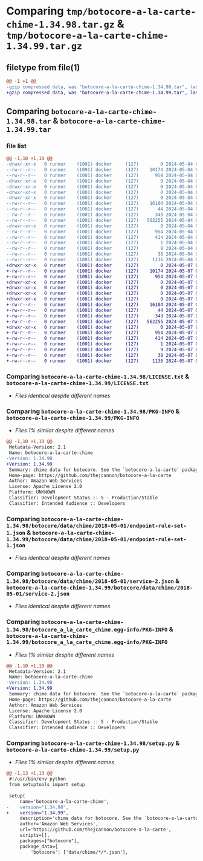 # Comparing `tmp/botocore-a-la-carte-chime-1.34.98.tar.gz` & `tmp/botocore-a-la-carte-chime-1.34.99.tar.gz`

## filetype from file(1)

```diff
@@ -1 +1 @@
-gzip compressed data, was "botocore-a-la-carte-chime-1.34.98.tar", last modified: Sat May  4 01:01:21 2024, max compression
+gzip compressed data, was "botocore-a-la-carte-chime-1.34.99.tar", last modified: Tue May  7 01:02:23 2024, max compression
```

## Comparing `botocore-a-la-carte-chime-1.34.98.tar` & `botocore-a-la-carte-chime-1.34.99.tar`

### file list

```diff
@@ -1,18 +1,18 @@
-drwxr-xr-x   0 runner    (1001) docker     (127)        0 2024-05-04 01:01:21.810097 botocore-a-la-carte-chime-1.34.98/
--rw-r--r--   0 runner    (1001) docker     (127)    10174 2024-05-04 01:01:21.000000 botocore-a-la-carte-chime-1.34.98/LICENSE.txt
--rw-r--r--   0 runner    (1001) docker     (127)      954 2024-05-04 01:01:21.810097 botocore-a-la-carte-chime-1.34.98/PKG-INFO
-drwxr-xr-x   0 runner    (1001) docker     (127)        0 2024-05-04 01:01:21.806097 botocore-a-la-carte-chime-1.34.98/botocore/
-drwxr-xr-x   0 runner    (1001) docker     (127)        0 2024-05-04 01:01:21.806097 botocore-a-la-carte-chime-1.34.98/botocore/data/
-drwxr-xr-x   0 runner    (1001) docker     (127)        0 2024-05-04 01:01:21.806097 botocore-a-la-carte-chime-1.34.98/botocore/data/chime/
-drwxr-xr-x   0 runner    (1001) docker     (127)        0 2024-05-04 01:01:21.806097 botocore-a-la-carte-chime-1.34.98/botocore/data/chime/2018-05-01/
--rw-r--r--   0 runner    (1001) docker     (127)    16104 2024-05-04 01:01:11.000000 botocore-a-la-carte-chime-1.34.98/botocore/data/chime/2018-05-01/endpoint-rule-set-1.json
--rw-r--r--   0 runner    (1001) docker     (127)       44 2024-05-04 01:01:11.000000 botocore-a-la-carte-chime-1.34.98/botocore/data/chime/2018-05-01/examples-1.json
--rw-r--r--   0 runner    (1001) docker     (127)      343 2024-05-04 01:01:11.000000 botocore-a-la-carte-chime-1.34.98/botocore/data/chime/2018-05-01/paginators-1.json
--rw-r--r--   0 runner    (1001) docker     (127)   562255 2024-05-04 01:01:11.000000 botocore-a-la-carte-chime-1.34.98/botocore/data/chime/2018-05-01/service-2.json
-drwxr-xr-x   0 runner    (1001) docker     (127)        0 2024-05-04 01:01:21.806097 botocore-a-la-carte-chime-1.34.98/botocore_a_la_carte_chime.egg-info/
--rw-r--r--   0 runner    (1001) docker     (127)      954 2024-05-04 01:01:21.000000 botocore-a-la-carte-chime-1.34.98/botocore_a_la_carte_chime.egg-info/PKG-INFO
--rw-r--r--   0 runner    (1001) docker     (127)      414 2024-05-04 01:01:21.000000 botocore-a-la-carte-chime-1.34.98/botocore_a_la_carte_chime.egg-info/SOURCES.txt
--rw-r--r--   0 runner    (1001) docker     (127)        1 2024-05-04 01:01:21.000000 botocore-a-la-carte-chime-1.34.98/botocore_a_la_carte_chime.egg-info/dependency_links.txt
--rw-r--r--   0 runner    (1001) docker     (127)        9 2024-05-04 01:01:21.000000 botocore-a-la-carte-chime-1.34.98/botocore_a_la_carte_chime.egg-info/top_level.txt
--rw-r--r--   0 runner    (1001) docker     (127)       38 2024-05-04 01:01:21.810097 botocore-a-la-carte-chime-1.34.98/setup.cfg
--rw-r--r--   0 runner    (1001) docker     (127)     1136 2024-05-04 01:01:21.000000 botocore-a-la-carte-chime-1.34.98/setup.py
+drwxr-xr-x   0 runner    (1001) docker     (127)        0 2024-05-07 01:02:23.860102 botocore-a-la-carte-chime-1.34.99/
+-rw-r--r--   0 runner    (1001) docker     (127)    10174 2024-05-07 01:02:23.000000 botocore-a-la-carte-chime-1.34.99/LICENSE.txt
+-rw-r--r--   0 runner    (1001) docker     (127)      954 2024-05-07 01:02:23.860102 botocore-a-la-carte-chime-1.34.99/PKG-INFO
+drwxr-xr-x   0 runner    (1001) docker     (127)        0 2024-05-07 01:02:23.860102 botocore-a-la-carte-chime-1.34.99/botocore/
+drwxr-xr-x   0 runner    (1001) docker     (127)        0 2024-05-07 01:02:23.860102 botocore-a-la-carte-chime-1.34.99/botocore/data/
+drwxr-xr-x   0 runner    (1001) docker     (127)        0 2024-05-07 01:02:23.860102 botocore-a-la-carte-chime-1.34.99/botocore/data/chime/
+drwxr-xr-x   0 runner    (1001) docker     (127)        0 2024-05-07 01:02:23.860102 botocore-a-la-carte-chime-1.34.99/botocore/data/chime/2018-05-01/
+-rw-r--r--   0 runner    (1001) docker     (127)    16104 2024-05-07 01:02:10.000000 botocore-a-la-carte-chime-1.34.99/botocore/data/chime/2018-05-01/endpoint-rule-set-1.json
+-rw-r--r--   0 runner    (1001) docker     (127)       44 2024-05-07 01:02:10.000000 botocore-a-la-carte-chime-1.34.99/botocore/data/chime/2018-05-01/examples-1.json
+-rw-r--r--   0 runner    (1001) docker     (127)      343 2024-05-07 01:02:10.000000 botocore-a-la-carte-chime-1.34.99/botocore/data/chime/2018-05-01/paginators-1.json
+-rw-r--r--   0 runner    (1001) docker     (127)   562255 2024-05-07 01:02:10.000000 botocore-a-la-carte-chime-1.34.99/botocore/data/chime/2018-05-01/service-2.json
+drwxr-xr-x   0 runner    (1001) docker     (127)        0 2024-05-07 01:02:23.860102 botocore-a-la-carte-chime-1.34.99/botocore_a_la_carte_chime.egg-info/
+-rw-r--r--   0 runner    (1001) docker     (127)      954 2024-05-07 01:02:23.000000 botocore-a-la-carte-chime-1.34.99/botocore_a_la_carte_chime.egg-info/PKG-INFO
+-rw-r--r--   0 runner    (1001) docker     (127)      414 2024-05-07 01:02:23.000000 botocore-a-la-carte-chime-1.34.99/botocore_a_la_carte_chime.egg-info/SOURCES.txt
+-rw-r--r--   0 runner    (1001) docker     (127)        1 2024-05-07 01:02:23.000000 botocore-a-la-carte-chime-1.34.99/botocore_a_la_carte_chime.egg-info/dependency_links.txt
+-rw-r--r--   0 runner    (1001) docker     (127)        9 2024-05-07 01:02:23.000000 botocore-a-la-carte-chime-1.34.99/botocore_a_la_carte_chime.egg-info/top_level.txt
+-rw-r--r--   0 runner    (1001) docker     (127)       38 2024-05-07 01:02:23.860102 botocore-a-la-carte-chime-1.34.99/setup.cfg
+-rw-r--r--   0 runner    (1001) docker     (127)     1136 2024-05-07 01:02:23.000000 botocore-a-la-carte-chime-1.34.99/setup.py
```

### Comparing `botocore-a-la-carte-chime-1.34.98/LICENSE.txt` & `botocore-a-la-carte-chime-1.34.99/LICENSE.txt`

 * *Files identical despite different names*

### Comparing `botocore-a-la-carte-chime-1.34.98/PKG-INFO` & `botocore-a-la-carte-chime-1.34.99/PKG-INFO`

 * *Files 1% similar despite different names*

```diff
@@ -1,10 +1,10 @@
 Metadata-Version: 2.1
 Name: botocore-a-la-carte-chime
-Version: 1.34.98
+Version: 1.34.99
 Summary: chime data for botocore. See the `botocore-a-la-carte` package for more info.
 Home-page: https://github.com/thejcannon/botocore-a-la-carte
 Author: Amazon Web Services
 License: Apache License 2.0
 Platform: UNKNOWN
 Classifier: Development Status :: 5 - Production/Stable
 Classifier: Intended Audience :: Developers
```

### Comparing `botocore-a-la-carte-chime-1.34.98/botocore/data/chime/2018-05-01/endpoint-rule-set-1.json` & `botocore-a-la-carte-chime-1.34.99/botocore/data/chime/2018-05-01/endpoint-rule-set-1.json`

 * *Files identical despite different names*

### Comparing `botocore-a-la-carte-chime-1.34.98/botocore/data/chime/2018-05-01/service-2.json` & `botocore-a-la-carte-chime-1.34.99/botocore/data/chime/2018-05-01/service-2.json`

 * *Files identical despite different names*

### Comparing `botocore-a-la-carte-chime-1.34.98/botocore_a_la_carte_chime.egg-info/PKG-INFO` & `botocore-a-la-carte-chime-1.34.99/botocore_a_la_carte_chime.egg-info/PKG-INFO`

 * *Files 1% similar despite different names*

```diff
@@ -1,10 +1,10 @@
 Metadata-Version: 2.1
 Name: botocore-a-la-carte-chime
-Version: 1.34.98
+Version: 1.34.99
 Summary: chime data for botocore. See the `botocore-a-la-carte` package for more info.
 Home-page: https://github.com/thejcannon/botocore-a-la-carte
 Author: Amazon Web Services
 License: Apache License 2.0
 Platform: UNKNOWN
 Classifier: Development Status :: 5 - Production/Stable
 Classifier: Intended Audience :: Developers
```

### Comparing `botocore-a-la-carte-chime-1.34.98/setup.py` & `botocore-a-la-carte-chime-1.34.99/setup.py`

 * *Files 1% similar despite different names*

```diff
@@ -1,13 +1,13 @@
 #!/usr/bin/env python
 from setuptools import setup
 
 setup(
     name='botocore-a-la-carte-chime',
-    version="1.34.98",
+    version="1.34.99",
     description='chime data for botocore. See the `botocore-a-la-carte` package for more info.',
     author='Amazon Web Services',
     url='https://github.com/thejcannon/botocore-a-la-carte',
     scripts=[],
     packages=["botocore"],
     package_data={
         'botocore': ['data/chime/*/*.json'],
```

